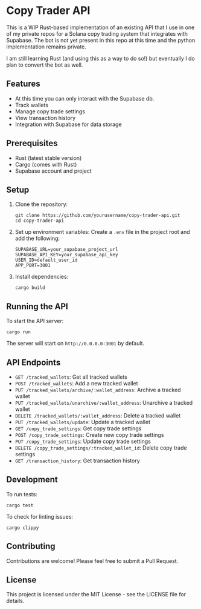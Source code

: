 # Copy Trader API

This is a WIP Rust-based implementation of an existing API that I use in one of my private repos for a Solana copy trading system that integrates with Supabase. The bot is not yet present in this repo at this time and the python implementation remains private.

I am still learning Rust (and using this as a way to do so!) but eventually I do plan to convert the bot as well.

## Features

- At this time you can only interact with the Supabase db.
- Track wallets
- Manage copy trade settings
- View transaction history
- Integration with Supabase for data storage

## Prerequisites

- Rust (latest stable version)
- Cargo (comes with Rust)
- Supabase account and project

## Setup

1. Clone the repository:

   ```
   git clone https://github.com/yourusername/copy-trader-api.git
   cd copy-trader-api
   ```

2. Set up environment variables:
   Create a `.env` file in the project root and add the following:

   ```
   SUPABASE_URL=your_supabase_project_url
   SUPABASE_API_KEY=your_supabase_api_key
   USER_ID=default_user_id
   APP_PORT=3001
   ```

3. Install dependencies:
   ```
   cargo build
   ```

## Running the API

To start the API server:

```
cargo run
```

The server will start on `http://0.0.0.0:3001` by default.

## API Endpoints

- `GET /tracked_wallets`: Get all tracked wallets
- `POST /tracked_wallets`: Add a new tracked wallet
- `PUT /tracked_wallets/archive/:wallet_address`: Archive a tracked wallet
- `PUT /tracked_wallets/unarchive/:wallet_address`: Unarchive a tracked wallet
- `DELETE /tracked_wallets/:wallet_address`: Delete a tracked wallet
- `PUT /tracked_wallets/update`: Update a tracked wallet
- `GET /copy_trade_settings`: Get copy trade settings
- `POST /copy_trade_settings`: Create new copy trade settings
- `PUT /copy_trade_settings`: Update copy trade settings
- `DELETE /copy_trade_settings/:tracked_wallet_id`: Delete copy trade settings
- `GET /transaction_history`: Get transaction history

## Development

To run tests:

```
cargo test
```

To check for linting issues:

```
cargo clippy
```

## Contributing

Contributions are welcome! Please feel free to submit a Pull Request.

## License

This project is licensed under the MIT License - see the LICENSE file for details.

